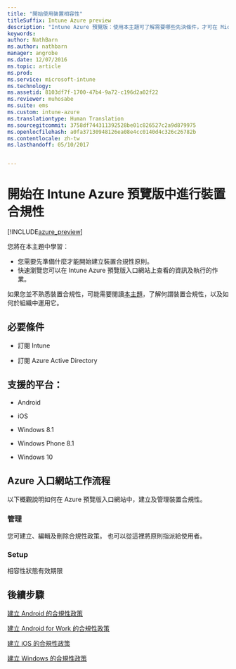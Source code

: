 ```yaml
---
title: "開始使用裝置相容性"
titleSuffix: Intune Azure preview
description: "Intune Azure 預覽版︰使用本主題可了解需要哪些先決條件，才可在 Microsoft Intune 中建立合規性政策"
keywords: 
author: NathBarn
ms.author: nathbarn
manager: angrobe
ms.date: 12/07/2016
ms.topic: article
ms.prod: 
ms.service: microsoft-intune
ms.technology: 
ms.assetid: 8103df7f-1700-47b4-9a72-c196d2a02f22
ms.reviewer: muhosabe
ms.suite: ems
ms.custom: intune-azure
ms.translationtype: Human Translation
ms.sourcegitcommit: 3758df744311392528be01c826527c2a9d879975
ms.openlocfilehash: a0fa37130948126ea08e4cc0140d4c326c26782b
ms.contentlocale: zh-tw
ms.lasthandoff: 05/10/2017


---
```


# <a name="get-started-with-device-compliance-in-intune-azure-preview"></a>開始在 Intune Azure 預覽版中進行裝置合規性


[!INCLUDE[azure_preview](../includes/azure_preview.md)]

您將在本主題中學習︰ 

- 您需要先準備什麼才能開始建立裝置合規性原則。
- 快速瀏覽您可以在 Intune Azure 預覽版入口網站上查看的資訊及執行的作業。 

如果您並不熟悉裝置合規性，可能需要閱讀[本主題](what-is-device-compliance.md)，了解何謂裝置合規性，以及如何於組織中運用它。

##  <a name="pre-requisites"></a>必要條件

-   訂閱 Intune

-   訂閱 Azure Active Directory

##  <a name="supported-platforms"></a>支援的平台：

-   Android

-   iOS

-   Windows 8.1

-   Windows Phone 8.1

-   Windows 10

##  <a name="azure-portal-workflow"></a>Azure 入口網站工作流程

以下概觀說明如何在 Azure 預覽版入口網站中，建立及管理裝置合規性。

<!---### Overview

When you choose the **Set device compliance** workload, the blade opens with an  **Overview** section that displays a summary view of your compliance policies that you have created and the status of the devices they have been applied to. If you
don’t have any policies configured yet, the overview will just include the various reports but with no data.--->

### <a name="manage"></a>管理

您可建立、編輯及刪除合規性政策。 也可以從這裡將原則指派給使用者。

<!---### Monitor

This section is a detailed view of what you see in the **Overview**. A list of all the reports are displayed in this section and you can interactively drill down through each of these reports.--->

### <a name="setup"></a>Setup

相容性狀態有效期限

##  <a name="next-steps"></a>後續步驟
[建立 Android 的合規性政策](create-a-compliance-policy-for-android.md)

[建立 Android for Work 的合規性政策](create-a-compliance-policy-for-android-for-work.md)

[建立 iOS 的合規性政策](create-a-compliance-policy-for-ios.md)

[建立 Windows 的合規性政策](create-a-compliance-policy-for-windows.md)

